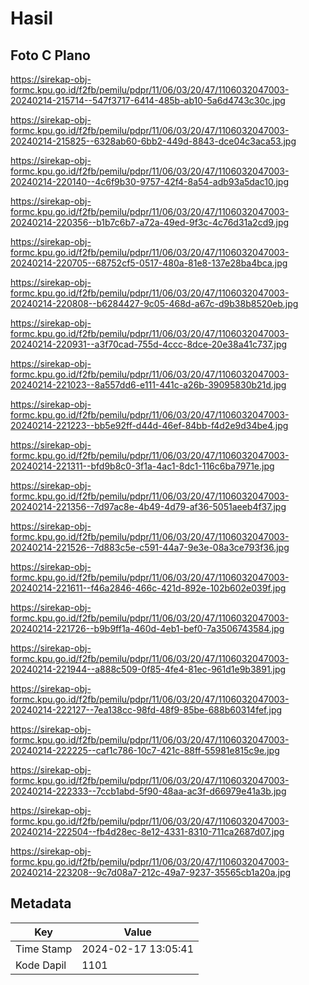 # Hasil

## Foto C Plano

https://sirekap-obj-formc.kpu.go.id/f2fb/pemilu/pdpr/11/06/03/20/47/1106032047003-20240214-215714--547f3717-6414-485b-ab10-5a6d4743c30c.jpg

https://sirekap-obj-formc.kpu.go.id/f2fb/pemilu/pdpr/11/06/03/20/47/1106032047003-20240214-215825--6328ab60-6bb2-449d-8843-dce04c3aca53.jpg

https://sirekap-obj-formc.kpu.go.id/f2fb/pemilu/pdpr/11/06/03/20/47/1106032047003-20240214-220140--4c6f9b30-9757-42f4-8a54-adb93a5dac10.jpg

https://sirekap-obj-formc.kpu.go.id/f2fb/pemilu/pdpr/11/06/03/20/47/1106032047003-20240214-220356--b1b7c6b7-a72a-49ed-9f3c-4c76d31a2cd9.jpg

https://sirekap-obj-formc.kpu.go.id/f2fb/pemilu/pdpr/11/06/03/20/47/1106032047003-20240214-220705--68752cf5-0517-480a-81e8-137e28ba4bca.jpg

https://sirekap-obj-formc.kpu.go.id/f2fb/pemilu/pdpr/11/06/03/20/47/1106032047003-20240214-220808--b6284427-9c05-468d-a67c-d9b38b8520eb.jpg

https://sirekap-obj-formc.kpu.go.id/f2fb/pemilu/pdpr/11/06/03/20/47/1106032047003-20240214-220931--a3f70cad-755d-4ccc-8dce-20e38a41c737.jpg

https://sirekap-obj-formc.kpu.go.id/f2fb/pemilu/pdpr/11/06/03/20/47/1106032047003-20240214-221023--8a557dd6-e111-441c-a26b-39095830b21d.jpg

https://sirekap-obj-formc.kpu.go.id/f2fb/pemilu/pdpr/11/06/03/20/47/1106032047003-20240214-221223--bb5e92ff-d44d-46ef-84bb-f4d2e9d34be4.jpg

https://sirekap-obj-formc.kpu.go.id/f2fb/pemilu/pdpr/11/06/03/20/47/1106032047003-20240214-221311--bfd9b8c0-3f1a-4ac1-8dc1-116c6ba7971e.jpg

https://sirekap-obj-formc.kpu.go.id/f2fb/pemilu/pdpr/11/06/03/20/47/1106032047003-20240214-221356--7d97ac8e-4b49-4d79-af36-5051aeeb4f37.jpg

https://sirekap-obj-formc.kpu.go.id/f2fb/pemilu/pdpr/11/06/03/20/47/1106032047003-20240214-221526--7d883c5e-c591-44a7-9e3e-08a3ce793f36.jpg

https://sirekap-obj-formc.kpu.go.id/f2fb/pemilu/pdpr/11/06/03/20/47/1106032047003-20240214-221611--f46a2846-466c-421d-892e-102b602e039f.jpg

https://sirekap-obj-formc.kpu.go.id/f2fb/pemilu/pdpr/11/06/03/20/47/1106032047003-20240214-221726--b9b9ff1a-460d-4eb1-bef0-7a3506743584.jpg

https://sirekap-obj-formc.kpu.go.id/f2fb/pemilu/pdpr/11/06/03/20/47/1106032047003-20240214-221944--a888c509-0f85-4fe4-81ec-961d1e9b3891.jpg

https://sirekap-obj-formc.kpu.go.id/f2fb/pemilu/pdpr/11/06/03/20/47/1106032047003-20240214-222127--7ea138cc-98fd-48f9-85be-688b60314fef.jpg

https://sirekap-obj-formc.kpu.go.id/f2fb/pemilu/pdpr/11/06/03/20/47/1106032047003-20240214-222225--caf1c786-10c7-421c-88ff-55981e815c9e.jpg

https://sirekap-obj-formc.kpu.go.id/f2fb/pemilu/pdpr/11/06/03/20/47/1106032047003-20240214-222333--7ccb1abd-5f90-48aa-ac3f-d66979e41a3b.jpg

https://sirekap-obj-formc.kpu.go.id/f2fb/pemilu/pdpr/11/06/03/20/47/1106032047003-20240214-222504--fb4d28ec-8e12-4331-8310-711ca2687d07.jpg

https://sirekap-obj-formc.kpu.go.id/f2fb/pemilu/pdpr/11/06/03/20/47/1106032047003-20240214-223208--9c7d08a7-212c-49a7-9237-35565cb1a20a.jpg


## Metadata

| Key        | Value               |
| ---------- | ------------------- |
| Time Stamp | 2024-02-17 13:05:41 |
| Kode Dapil | 1101                |



